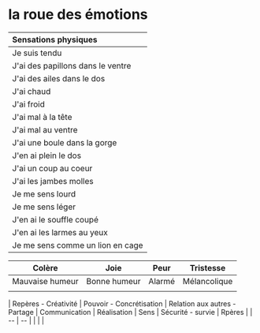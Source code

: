 # la roue des émotions

| Sensations physiques |
| :-- |
| Je suis tendu |
| J'ai des papillons dans le ventre |
| J'ai des ailes dans le dos |
| J'ai chaud |
| J'ai froid |
| J'ai mal à la tête |
| J'ai mal au ventre |
| J'ai une boule dans la gorge |
| J'en ai plein le dos |
| J'ai un coup au coeur |
| J'ai les jambes molles |
| Je me sens lourd |
| Je me sens léger |
| J'en ai le souffle coupé |
| J'en ai les larmes au yeux |
| Je me sens comme un lion en cage |

|  Colère | Joie  | Peur | Tristesse |
| -- | -- | -- | -- |
| Mauvaise humeur | Bonne humeur | Alarmé | Mélancolique |
|  |  |  |  |

| Repères - Créativité | Pouvoir - Concrétisation | Relation aux autres - Partage | Communication | Réalisation | Sens | Sécurité - survie | Rpères  |
| -- | -- |
|  |  |
<!--stackedit_data:
eyJoaXN0b3J5IjpbMjAyNzg4MzE3NV19
-->